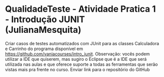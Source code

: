 # QualidadeTeste - Atividade Pratica 1 -  Introdução JUNIT  (JulianaMesquita)
 Criar casos de testes automatizados com JUnit para as classes Calculadora e Carrinho do programa disponível em https://github.com/vaniacourses/intro_junit.  Observação: vocês podem utilizar a IDE que quiserem, mas sugiro o Eclipse que é a IDE que será utilizada nas aulas e que oferece suporte a todas as ferramentas que serão vistas mais pra frente no curso.  Enviar link para o repositório do GitHub
